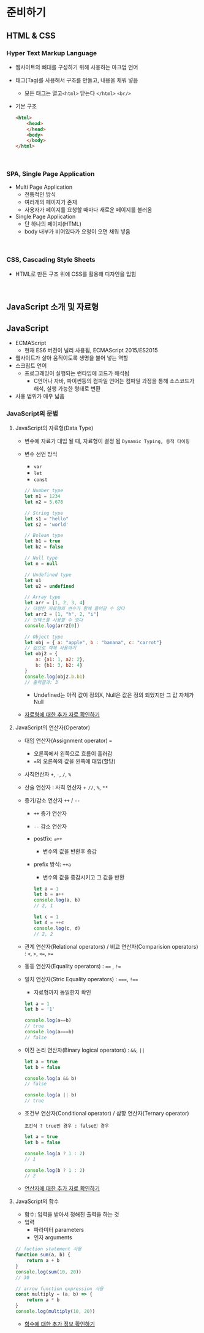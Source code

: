 # 준비하기

## HTML & CSS

### Hyper Text Markup Language

* 웹사이트의 뼈대를 구성하기 위해 사용하는 마크업 언어

* 태그(Tag)를 사용해서 구조를 만들고, 내용을 채워 넣음

  * 모든 태그는 열고`<html>` 닫는다 `</html>` `<br/>`

* 기본 구조

  ```html
  <html>
      <head>
      </head>
      <body>
      </body>    
  </html>
  ```

<br/>

### SPA, Single Page Application

* Multi Page Application
  * 전통적인 방식
  * 여러개의 페이지가 존재
  * 사용자가 페이지를 요청할 때마다 새로운 페이지를 불러옴
* Single Page Application
  * 단 하나의 페이지(HTML)
  * body 내부가 비어있다가 요청이 오면 채워 넣음

<br/>

### CSS, Cascading Style Sheets

* HTML로 만든 구조 위에 CSS를 활용해 디자인을 입힘

<br/>

## JavaScript 소개 및 자료형

## JavaScript

* ECMAScript
  * 현재 ES6 버전이 널리 사용됨, ECMAScript 2015/ES2015
* 웹사이트가 살아 움직이도록 생명을 불어 넣는 역할
* 스크립트 언어
  * 프로그래밍이 실행되는 런타임에 코드가 해석됨
    * C언어나 자바, 파이썬등의 컴파일 언어는 컴파일 과정을 통해 소스코드가 해석, 실행 가능한 형태로 변환
* 사용 범위가 매우 넓음

### JavaScript의 문법

1. JavaScript의 자료형(Data Type)

   * 변수에 자료가 대입 될 때, 자료형이 결정 됨 `Dynamic Typing, 동적 타이핑`

   * 변수 선언 방식

     * `var`
     * `let`
     * `const`

     ```javascript
     // Number type
     let n1 = 1234
     let n2 = 5.678
     
     // String type
     let s1 = "hello"
     let s2 = 'world'
     
     // Bolean type
     let b1 = true
     let b2 = false
     
     // Null type
     let n = null
     
     // Undefined type
     let u1
     let u2 = undefined
     
     // Array type
     let arr = [1, 2, 3, 4]
     // 다양한 자료형의 변수가 함께 들어갈 수 있다
     let arr2 = [1, "h", 2, "i"]
     // 인덱스를 사용할 수 있다
     console.log(arr2[0])
     
     // Object type
     let obj = { a: "apple", b : "banana", c: "carrot"}
     // 값으로 객체 사용하기
     let obj2 = {
         a: {a1: 1, a2: 2},
         b: {b1: 3, b2: 4}
     }
     console.log(obj2.b.b1)
     // 출력결과: 3
     ```

     * Undefined는 아직 값이 정의X, Null은 값은 정의 되었지만 그 값 자체가 Null

   * [자료형에 대한 추가 자료 확인하기](https://developer.mozilla.org/en-US/docs/Web/JavaScript/Data_structures)

2. JavaScript의 연산자(Operator)

   * 대입 연산자(Assignment operator) `=`

     * 오른쪽에서 왼쪽으로 흐름이 흘러감
     * `=`의 오른쪽의 값을 왼쪽에 대입(할당)

   * 사칙연산자 `+`, `-`, `/`, `%`

   * 산술 연산자 : 사칙 연산자 + `//`, `%`, `**`

   * 증가/감소 연산자 `++` / `--`

     * `++` 증가 연산자

     * `--` 감소 연산자

     * postfix: `a++`

       * 변수의 값을 반환후 증감

     * prefix 방식: `++a`

       * 변수의 값을 증감시키고 그 값을 반환

       ```javascript
       let a = 1
       let b = a++
       console.log(a, b)
       // 2, 1
       
       let c = 1
       let d = ++c
       console.log(c, d)
       // 2, 2
       ```

   * 관계 연산자(Relational operators) / 비교 연산자(Comparision operators) : `<`, `>`, `<=`, `>=`

   * 동등 연산자(Equality operators) : `==` , `!=`

   * 일치 연산자(Stric Equality operators) : `===`, `!==`

     * 자료형까지 동일한지 확인

     ```javascript
     let a = 1
     let b = '1'
     
     console.log(a==b)
     // true
     console.log(a===b)
     // false
     ```

   * 이진 논리 연산자(Binary logical operators) : `&&`, `||`

     ```javascript
     let a = true
     let b = false
     
     console.log(a && b)
     // false
     
     console.log(a || b)
     // true
     ```

   * 조건부 연산자(Conditional operator) / 삼항 연산자(Ternary operator)

     `조건식 ? true인 경우 : false인 경우`

     ```javascript
     let a = true
     let b = false
     
     console.log(a ? 1 : 2)
     // 1
     
     console.log(b ? 1 : 2)
     // 2
     ```

   * [연산자에 대한 추가 자료 확인하기](https://developer.mozilla.org/en-US/docs/Web/JavaScript/reference/operators)

3. JavaScript의 함수

   * 함수: 입력을 받아서 정해진 출력을 하는 것
   * 입력
     * 파라미터 parameters
     * 인자 arguments

   ```javascript
   // fuction statement 사용
   function sum(a, b) {
       return a + b
   }
   console.log(sum(10, 20))
   // 30
   
   // arrow function expression 사용
   const multiply = (a, b) => {
       return a * b
   }
   console.log(multiply(10, 20))
   ```

   * [함수에 대한 추가 정보 확인하기](https://developer.mozilla.org/en-US/docs/Web/JavaScript/reference/functions)